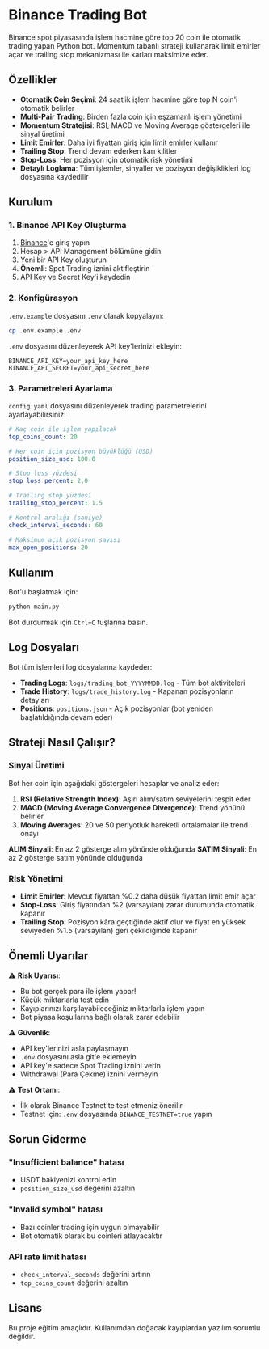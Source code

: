 # Binance Trading Bot

Binance spot piyasasında işlem hacmine göre top 20 coin ile otomatik trading yapan Python bot. Momentum tabanlı strateji kullanarak limit emirler açar ve trailing stop mekanizması ile karları maksimize eder.

## Özellikler

- **Otomatik Coin Seçimi**: 24 saatlik işlem hacmine göre top N coin'i otomatik belirler
- **Multi-Pair Trading**: Birden fazla coin için eşzamanlı işlem yönetimi
- **Momentum Stratejisi**: RSI, MACD ve Moving Average göstergeleri ile sinyal üretimi
- **Limit Emirler**: Daha iyi fiyattan giriş için limit emirler kullanır
- **Trailing Stop**: Trend devam ederken karı kilitler
- **Stop-Loss**: Her pozisyon için otomatik risk yönetimi
- **Detaylı Loglama**: Tüm işlemler, sinyaller ve pozisyon değişiklikleri log dosyasına kaydedilir

## Kurulum

### 1. Binance API Key Oluşturma

1. [Binance](https://www.binance.com)'e giriş yapın
2. Hesap > API Management bölümüne gidin
3. Yeni bir API Key oluşturun
4. **Önemli**: Spot Trading iznini aktifleştirin
5. API Key ve Secret Key'i kaydedin

### 2. Konfigürasyon

`.env.example` dosyasını `.env` olarak kopyalayın:

```bash
cp .env.example .env
```

`.env` dosyasını düzenleyerek API key'lerinizi ekleyin:

```
BINANCE_API_KEY=your_api_key_here
BINANCE_API_SECRET=your_api_secret_here
```

### 3. Parametreleri Ayarlama

`config.yaml` dosyasını düzenleyerek trading parametrelerini ayarlayabilirsiniz:

```yaml
# Kaç coin ile işlem yapılacak
top_coins_count: 20

# Her coin için pozisyon büyüklüğü (USD)
position_size_usd: 100.0

# Stop loss yüzdesi
stop_loss_percent: 2.0

# Trailing stop yüzdesi
trailing_stop_percent: 1.5

# Kontrol aralığı (saniye)
check_interval_seconds: 60

# Maksimum açık pozisyon sayısı
max_open_positions: 20
```

## Kullanım

Bot'u başlatmak için:

```bash
python main.py
```

Bot durdurmak için `Ctrl+C` tuşlarına basın.

## Log Dosyaları

Bot tüm işlemleri log dosyalarına kaydeder:

- **Trading Logs**: `logs/trading_bot_YYYYMMDD.log` - Tüm bot aktiviteleri
- **Trade History**: `logs/trade_history.log` - Kapanan pozisyonların detayları
- **Positions**: `positions.json` - Açık pozisyonlar (bot yeniden başlatıldığında devam eder)

## Strateji Nasıl Çalışır?

### Sinyal Üretimi

Bot her coin için aşağıdaki göstergeleri hesaplar ve analiz eder:

1. **RSI (Relative Strength Index)**: Aşırı alım/satım seviyelerini tespit eder
2. **MACD (Moving Average Convergence Divergence)**: Trend yönünü belirler
3. **Moving Averages**: 20 ve 50 periyotluk hareketli ortalamalar ile trend onayı

**ALIM Sinyali**: En az 2 gösterge alım yönünde olduğunda
**SATIM Sinyali**: En az 2 gösterge satım yönünde olduğunda

### Risk Yönetimi

- **Limit Emirler**: Mevcut fiyattan %0.2 daha düşük fiyattan limit emir açar
- **Stop-Loss**: Giriş fiyatından %2 (varsayılan) zarar durumunda otomatik kapanır
- **Trailing Stop**: Pozisyon kâra geçtiğinde aktif olur ve fiyat en yüksek seviyeden %1.5 (varsayılan) geri çekildiğinde kapanır

## Önemli Uyarılar

⚠️ **Risk Uyarısı**: 
- Bu bot gerçek para ile işlem yapar!
- Küçük miktarlarla test edin
- Kayıplarınızı karşılayabileceğiniz miktarlarla işlem yapın
- Bot piyasa koşullarına bağlı olarak zarar edebilir

⚠️ **Güvenlik**:
- API key'lerinizi asla paylaşmayın
- `.env` dosyasını asla git'e eklemeyin
- API key'e sadece Spot Trading iznini verin
- Withdrawal (Para Çekme) iznini vermeyin

⚠️ **Test Ortamı**:
- İlk olarak Binance Testnet'te test etmeniz önerilir
- Testnet için: `.env` dosyasında `BINANCE_TESTNET=true` yapın

## Sorun Giderme

### "Insufficient balance" hatası
- USDT bakiyenizi kontrol edin
- `position_size_usd` değerini azaltın

### "Invalid symbol" hatası
- Bazı coinler trading için uygun olmayabilir
- Bot otomatik olarak bu coinleri atlayacaktır

### API rate limit hatası
- `check_interval_seconds` değerini artırın
- `top_coins_count` değerini azaltın

## Lisans

Bu proje eğitim amaçlıdır. Kullanımdan doğacak kayıplardan yazılım sorumlu değildir.
